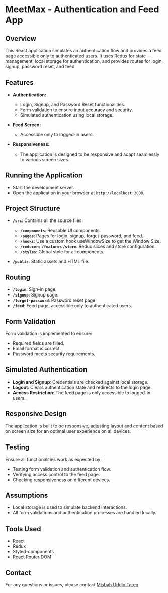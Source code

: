 # MeetMax - Authentication and Feed App

## Overview

This React application simulates an authentication flow and provides a feed page accessible only to authenticated users. It uses Redux for state management, local storage for authentication, and provides routes for login, signup, password reset, and feed.

## Features

- **Authentication:**
  - Login, Signup, and Password Reset functionalities.
  - Form validation to ensure input accuracy and security.
  - Simulated authentication using local storage.

- **Feed Screen:**
  - Accessible only to logged-in users.

- **Responsiveness:**
  - The application is designed to be responsive and adapt seamlessly to various screen sizes.

## Running the Application

- Start the development server.
- Open the application in your browser at `http://localhost:3000`.

## Project Structure

- **`/src`**: Contains all the source files.
  - **`/components`**: Reusable UI components.
  - **`/pages`**: Pages for login, signup, forget-password, and feed.
  - **`/hooks`**: Use a custom hook useWindowSize to get the Window Size.
  - **`/reducers` `/features` `/store`**: Redux slices and store configuration.
  - **`/styles`**: Global style for all components.

- **`/public`**: Static assets and HTML file.

## Routing

- **`/login`**: Sign-in page.
- **`/signup`**: Signup page.
- **`/forget-password`**: Password reset page.
- **`/feed`**: Feed page, accessible only to authenticated users.

## Form Validation

Form validation is implemented to ensure:
- Required fields are filled.
- Email format is correct.
- Password meets security requirements.

## Simulated Authentication

- **Login and Signup**: Credentials are checked against local storage.
- **Logout**: Clears authentication state and redirects to the login page.
- **Access Restriction**: The feed page is only accessible to logged-in users.

## Responsive Design

The application is built to be responsive, adjusting layout and content based on screen size for an optimal user experience on all devices.

## Testing

Ensure all functionalities work as expected by:
- Testing form validation and authentication flow.
- Verifying access control to the feed page.
- Checking responsiveness on different devices.

## Assumptions

- Local storage is used to simulate backend interactions.
- All form validations and authentication processes are handled locally.

## Tools Used

- React
- Redux
- Styled-components
- React Router DOM

## Contact

For any questions or issues, please contact [Misbah Uddin Tareq](mailto:lumisbah92@gmail.com).

